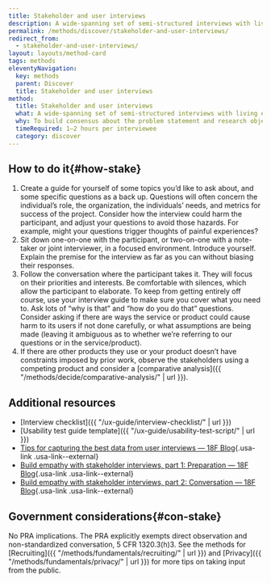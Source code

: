```yaml
---
title: Stakeholder and user interviews
description: A wide-spanning set of semi-structured interviews with living experts who have an interest in a project's success, including stakeholders and users.
permalink: /methods/discover/stakeholder-and-user-interviews/
redirect_from:
  - stakeholder-and-user-interviews/
layout: layouts/method-card
tags: methods
eleventyNavigation:
  key: methods
  parent: Discover
  title: Stakeholder and user interviews
method:
  title: Stakeholder and user interviews
  what: A wide-spanning set of semi-structured interviews with living experts who have an interest in a project’s success, including stakeholders and users.
  why: To build consensus about the problem statement and research objectives.
  timeRequired: 1–2 hours per interviewee
  category: discover
---
```


## How to do it{#how-stake}

  1. Create a guide for yourself of some topics you’d like to ask about, and some specific questions as a back up. Questions will often concern the individual’s role, the organization, the individuals’ needs, and metrics for success of the project. Consider how the interview could harm the participant, and adjust your questions to avoid those hazards. For example, might your questions trigger thoughts of painful experiences?
  1. Sit down one-on-one with the participant, or two-on-one with a note-taker or joint interviewer, in a focused environment. Introduce yourself. Explain the premise for the interview as far as you can without biasing their responses.
  1. Follow the conversation where the participant takes it. They will focus on their priorities and interests. Be comfortable with silences, which allow the participant to elaborate. To keep from getting entirely off course, use your interview guide to make sure you cover what you need to. Ask lots of “why is that” and “how do you do that” questions. Consider asking if there are ways the service or product could cause harm to its users if not done carefully, or what assumptions are being made (leaving it ambiguous as to whether we’re referring to our questions or in the service/product).
  1. If there are other products they use or your product doesn’t have constraints imposed by prior work, observe the stakeholders using a competing product and consider a [comparative analysis]({{ "/methods/decide/comparative-analysis/" | url }}).

<section class="method--section method--section--additional-resources" markdown="1">

## Additional resources

- [Interview checklist]({{ "/ux-guide/interview-checklist/" | url }})
- [Usability test guide template]({{ "/ux-guide/usability-test-script/" | url }})
- [Tips for capturing the best data from user interviews — 18F Blog](https://18f.gsa.gov/2016/02/09/tips-for-capturing-the-best-data-from-user-interviews/){.usa-link .usa-link--external}
- [Build empathy with stakeholder interviews, part 1: Preparation — 18F Blog](https://18f.gsa.gov/2016/06/20/build-empathy-with-stakeholder-interviews-part-1-preparation/){.usa-link .usa-link--external}
- [Build empathy with stakeholder interviews, part 2: Conversation — 18F Blog](https://18f.gsa.gov/2016/07/22/building-empathy-with-stakeholder-interviews-part-2-conversation/){.usa-link .usa-link--external}

</section>

<section class="method--section method--section--government-considerations" markdown="1" >

## Government considerations{#con-stake}

No PRA implications. The PRA explicitly exempts direct observation and non-standardized conversation, 5 CFR 1320.3(h)3. See the methods for [Recruiting]({{ "/methods/fundamentals/recruiting/" | url }}) and [Privacy]({{ "/methods/fundamentals/privacy/" | url }}) for more tips on taking input from the public.
</section>
